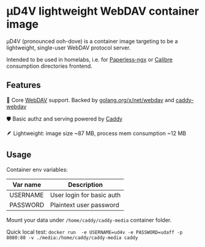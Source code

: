 # µD4V lightweight WebDAV container image

µD4V (pronounced ooh-dove) is a container image targeting to be a lightweight, single-user WebDAV protocol server. 

Intended to be used in homelabs, i.e. for [Paperless-ngx](https://docs.paperless-ngx.com/) or [Calibre](https://calibre-ebook.com/) consumption directories frontend.

## Features

🎯 Core [WebDAV](https://datatracker.ietf.org/doc/html/rfc4918) support. Backed by [golang.org/x/net/webdav](https://pkg.go.dev/golang.org/x/net/webdav) and [caddy-webdav](https://github.com/mholt/caddy-webdav/tree/master)

🛡️ Basic authz and serving powered by [Caddy](https://caddyserver.com)

🪶 Lightweight: image size ~87 MB, process mem consumption ~12 MB

## Usage

Container env variables:

| Var name |       Description         |
|----------|---------------------------|
| USERNAME | User login for basic auth |
| PASSWORD | Plaintext user password   |

Mount your data under `/home/caddy/caddy-media` container folder.

Quick local test:
`docker run  -e USERNAME=ud4v -e PASSWORD=udaff -p 8080:80 -v ./media:/home/caddy/caddy-media caddy`
